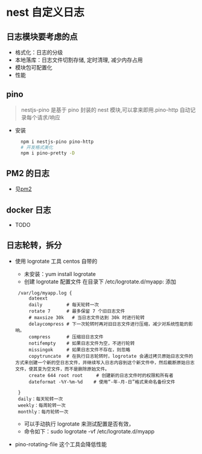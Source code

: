 # nest 自定义日志

## 日志模块要考虑的点
  - 格式化：日志的分级
  - 本地落库：日志文件切割存储, 定时清理, 减少内存占用
  - 模块包可配置化
  - 性能
  
## pino
> nestjs-pino 是基于 pino 封装的 nest 模块,可以拿来即用.pino-http 自动记录每个请求/响应
* 安装
  ```bash
    npm i nestjs-pino pino-http
    # 开发格式美化
    npm i pino-pretty -D
  ```
## PM2 的日志
  - 见[pm2](./pm2/pm2.md)
## docker 日志
  - TODO
## 日志轮转，拆分
* 使用 logrotate 工具 centos 自带的
  - 未安装：yum install logrotate  
  - 创建 logrotate 配置文件 在目录下 /etc/logrotate.d/myapp: 添加
   ```
    /var/log/myapp.log {
        dateext
        daily         # 每天轮转一次
        rotate 7      # 最多保留 7 个旧日志文件
        # maxsize 30k   # 当日志文件达到 30k 时进行轮转
        delaycompress # 下一次轮转时再对旧日志文件进行压缩，减少对系统性能的影响。
        compress      # 压缩旧日志文件
        notifempty    # 如果日志文件为空，不进行轮转
        missingok     # 如果日志文件不存在，则忽略
        copytruncate  # 在执行日志轮转时，logrotate 会通过拷贝原始日志文件的方式来创建一个新的空日志文件，并继续写入日志内容到这个新文件中，然后截断原始日志文件，使其变为空文件，而不是删除原始文件。
        create 644 root root     # 创建新的日志文件时的权限和所有者
        dateformat -%Y-%m-%d    # 使用“-年-月-日”格式来命名备份文件
         
    }
    daily：每天轮转一次
    weekly：每周轮转一次
    monthly：每月轮转一次
   ```
  - 可以手动执行 logrotate 来测试配置是否有效，
  - 命令如下：sudo logrotate -vf /etc/logrotate.d/myapp

* pino-rotating-file 这个工具会降低性能